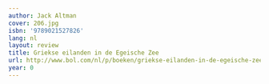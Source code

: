 ```yaml
---
author: Jack Altman
cover: 206.jpg
isbn: '9789021527826'
lang: nl
layout: review
title: Griekse eilanden in de Egeische Zee
url: http://www.bol.com/nl/p/boeken/griekse-eilanden-in-de-egeische-zee/666747075/index.html
year: 0
---
```


